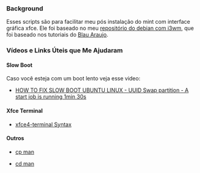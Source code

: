 ### Background

Esses scripts são para facilitar meu pós instalação do mint com interface gráfica xfce. Ele foi baseado no meu [repositório do debian com i3wm](https://github.com/JohnJohn1809/i3wm-debian), que foi baseado nos tutoriais do [Blau Araujo](https://gitlab.com/blau_araujo).

### Vídeos e Links Úteis que Me Ajudaram

#### Slow Boot

Caso você esteja com um boot lento veja esse video:

- [HOW TO FIX SLOW BOOT UBUNTU LINUX - UUID Swap partition - A start job is running 1min 30s
](https://youtu.be/THL_xEj7xU8)

#### Xfce Terminal
- [xfce4-terminal Syntax](https://man.cx/xfce4-terminal)

#### Outros

- [cp man](https://www.man7.org/linux/man-pages/man1/cp.1.html)

- [cd man](https://www.man7.org/linux/man-pages/man1/cd.1p.html)
